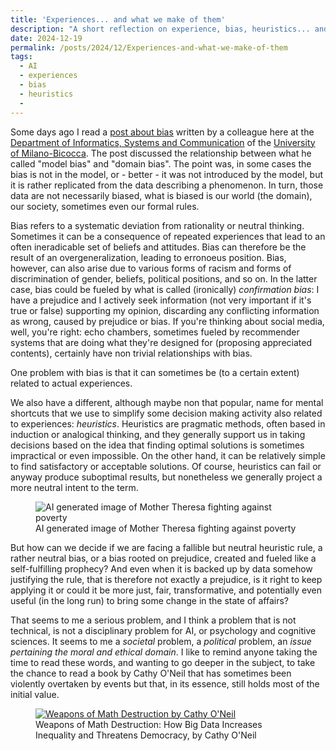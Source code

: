```yaml
---
title: 'Experiences... and what we make of them'
description: "A short reflection on experience, bias, heuristics... and inequality"
date: 2024-12-19
permalink: /posts/2024/12/Experiences-and-what-we-make-of-them
tags:
  - AI
  - experiences
  - bias
  - heuristics
  - 
---
```


Some days ago I read a [post about bias](https://rpenalozan.substack.com/p/the-bias-bias) written by a colleague here at the [Department of Informatics, Systems and Communication](https://www.disco.unimib.it/) of the [University of Milano-Bicocca](https://en.unimib.it/). The post discussed the relationship between what he called "model bias" and "domain bias". The point was, in some cases the bias is not in the model, or - better - it was not introduced by the model, but it is rather replicated from the data describing a phenomenon. In turn, those data are not necessarily biased, what is biased is our world (the domain), our society, sometimes even our formal rules.

Bias refers to a systematic deviation from rationality or neutral thinking. Sometimes it can be a consequence of repeated experiences that lead to an often ineradicable set of beliefs and attitudes. Bias can therefore be the result of an overgeneralization, leading to erronoeus position. Bias, however, can also arise due to various forms of racism and forms of discrimination of gender, beliefs, political positions, and so on. In the latter case, bias could be fueled by what is called (ironically) *confirmation bias*: I have a prejudice and I actively seek information (not very important if it's true or false) supporting my opinion, discarding any conflicting information as wrong, caused by prejudice or bias. If you're thinking about social media, well, you're right: echo chambers, sometimes fueled by recommender systems that are doing what they're designed for (proposing appreciated contents), certainly have non trivial relationships with bias.

One problem with bias is that it can sometimes be (to a certain extent) related to actual experiences.

We also have a different, although maybe non that popular, name for mental shortcuts that we use to simplify some decision making activity also related to experiences: *heuristics*. Heuristics are pragmatic methods, often based in induction or analogical thinking, and they generally support us in taking decisions based on the idea that finding optimal solutions is sometimes impractical or even impossible. On the other hand, it can be relatively simple to find satisfactory or acceptable solutions. Of course, heuristics can fail or anyway produce suboptimal results, but nonetheless we generally project a more neutral intent to the term.

<figure>
  <img src="https://media.licdn.com/dms/image/v2/D4E22AQFWPV3nVTtCQA/feedshare-shrink_2048_1536/feedshare-shrink_2048_1536/0/1709276783331?e=1737590400&v=beta&t=MI66vikSfEWk8-ys4utKPH3iAPQrc1gU7uCDSbZcXJg" alt="AI generated image of Mother Theresa fighting against poverty"/>
  <figcaption>AI generated image of Mother Theresa fighting against poverty</figcaption>
</figure>

But how can we decide if we are facing a fallible but neutral heuristic rule, a rather neutral bias, or a bias rooted on prejudice, created and fueled like a self-fulfilling prophecy? And even when it is backed up by data somehow justifying the rule, that is therefore not exactly a prejudice, is it right to keep applying it or could it be more just, fair, transformative, and potentially even useful (in the long run) to bring some change in the state of affairs?

That seems to me a serious problem, and I think a problem that is not technical, is not a disciplinary problem for AI, or psychology and cognitive sciences. It seems to me a *societal* problem, a *political* problem, an *issue pertaining the moral and ethical domain*. I like to remind anyone taking the time to read these words, and wanting to go deeper in the subject, to take the chance to read a book by Cathy O'Neil that has sometimes been violently overtaken by events but that, in its essence, still holds most of the initial value.

<figure>
  <a href="https://www.goodreads.com/book/show/28186015-weapons-of-math-destruction"><img src="https://images-na.ssl-images-amazon.com/images/S/compressed.photo.goodreads.com/books/1456091964i/28186015.jpg" alt="Weapons of Math Destruction by Cathy O'Neil"/></a>
  <figcaption>Weapons of Math Destruction: How Big Data Increases Inequality and Threatens Democracy, by Cathy O'Neil</figcaption>
</figure>
